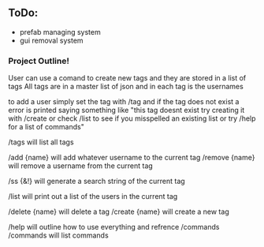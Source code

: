 <h2>ToDo:</h2>
<ul>
  <li>prefab managing system
  <li>gui removal system

</ul>


<h3>Project Outline!</h3>

User can use a comand to create new tags and they are stored in a list of tags
All tags are in a master list of json and in each tag is the usernames

to add a user simply set the tag with /tag and if the tag does not exist a error is printed saying something like "this tag doesnt exist try creating it with /create or check /list to see if you misspelled an existing list or try /help for a list of commands"

/tags will list all tags

/add {name} will add whatever username to the current tag
/remove {name} will remove a username from the current tag

/ss {&!} will generate a search string of the current tag

/list will print out a list of the users in the current tag

/delete {name} will delete a tag
/create {name} will create a new tag

/help will outline how to use everything and refrence /commands
/commands will list commands


